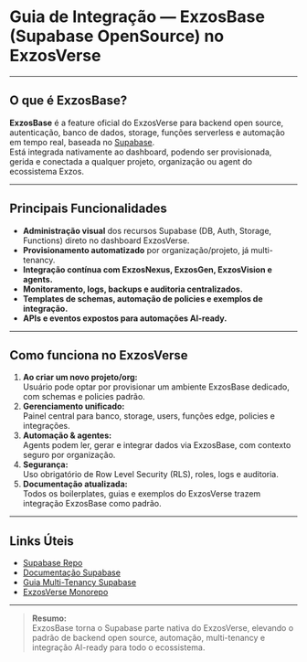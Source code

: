 # Guia de Integração — ExzosBase (Supabase OpenSource) no ExzosVerse

---

## O que é ExzosBase?

**ExzosBase** é a feature oficial do ExzosVerse para backend open source, autenticação, banco de dados, storage, funções serverless e automação em tempo real, baseada no [Supabase](https://github.com/supabase/supabase).  
Está integrada nativamente ao dashboard, podendo ser provisionada, gerida e conectada a qualquer projeto, organização ou agent do ecossistema Exzos.

---

## Principais Funcionalidades

- **Administração visual** dos recursos Supabase (DB, Auth, Storage, Functions) direto no dashboard ExzosVerse.
- **Provisionamento automatizado** por organização/projeto, já multi-tenancy.
- **Integração contínua com ExzosNexus, ExzosGen, ExzosVision e agents.**
- **Monitoramento, logs, backups e auditoria centralizados.**
- **Templates de schemas, automação de policies e exemplos de integração.**
- **APIs e eventos expostos para automações AI-ready.**

---

## Como funciona no ExzosVerse

1. **Ao criar um novo projeto/org:**  
   Usuário pode optar por provisionar um ambiente ExzosBase dedicado, com schemas e policies padrão.
2. **Gerenciamento unificado:**  
   Painel central para banco, storage, users, funções edge, policies e integrações.
3. **Automação & agentes:**  
   Agents podem ler, gerar e integrar dados via ExzosBase, com contexto seguro por organização.
4. **Segurança:**  
   Uso obrigatório de Row Level Security (RLS), roles, logs e auditoria.
5. **Documentação atualizada:**  
   Todos os boilerplates, guias e exemplos do ExzosVerse trazem integração ExzosBase como padrão.

---

## Links Úteis

- [Supabase Repo](https://github.com/supabase/supabase)
- [Documentação Supabase](https://supabase.com/docs)
- [Guia Multi-Tenancy Supabase](https://supabase.com/docs/guides/auth/row-level-security)
- [ExzosVerse Monorepo](https://github.com/exzosdigital/exzosverse)

---

> **Resumo:**  
ExzosBase torna o Supabase parte nativa do ExzosVerse, elevando o padrão de backend open source, automação, multi-tenancy e integração AI-ready para todo o ecossistema.